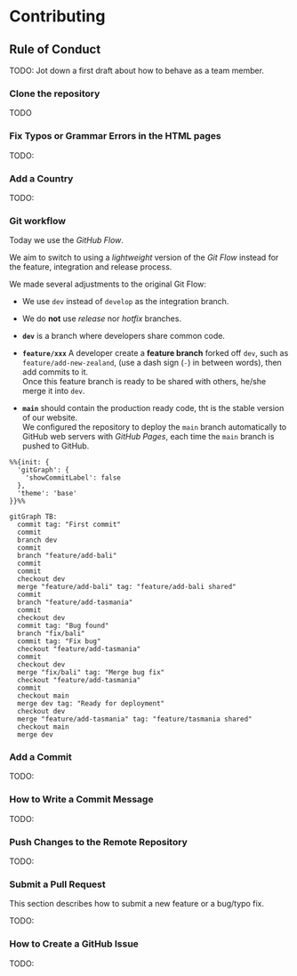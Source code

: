 # Contributing

## Rule of Conduct

 TODO: Jot down a first draft about how to behave as a team member.

 ###  Clone the repository

 TODO

### Fix Typos or Grammar Errors in the HTML pages

TODO:

### Add a Country

TODO:

### Git workflow

Today we use the *GitHub Flow*.

We aim to switch to using a *lightweight* version of the *Git Flow* instead for the feature, integration and release process.

We made several adjustments to the original Git Flow:

- We use `dev` instead of `develop` as the integration branch.
- We do **not** use *release* nor *hotfix* branches.

- **`dev`** is a branch where developers share common code.
- **`feature/xxx`**  A developer create a **feature branch** forked off `dev`, such as `feature/add-new-zealand`, (use a dash sign (`-`) in between words), then add commits to it.  
  Once this feature branch is ready to be shared with others, he/she merge it into `dev`.
- **`main`** should contain the production ready code, tht is the stable version of our website.  
  We configured the repository to deploy the `main` branch automatically to GitHub web servers with *GitHub Pages*, each time the `main` branch is pushed to GitHub.


```mermaid
%%{init: {
  'gitGraph': {
    'showCommitLabel': false
  },
  'theme': 'base'
}}%%

gitGraph TB:
  commit tag: "First commit"
  commit
  branch dev
  commit
  branch "feature/add-bali"
  commit
  commit
  checkout dev
  merge "feature/add-bali" tag: "feature/add-bali shared"
  commit
  branch "feature/add-tasmania"
  commit
  checkout dev
  commit tag: "Bug found"
  branch "fix/bali"
  commit tag: "Fix bug"
  checkout "feature/add-tasmania"
  commit
  checkout dev
  merge "fix/bali" tag: "Merge bug fix"
  checkout "feature/add-tasmania"
  commit
  checkout main
  merge dev tag: "Ready for deployment"
  checkout dev
  merge "feature/add-tasmania" tag: "feature/tasmania shared"
  checkout main
  merge dev
```

### Add a Commit

TODO:

### How to Write a Commit Message

TODO:

### Push Changes to the Remote Repository

TODO:

###  Submit a Pull Request

This section describes how to submit a new feature or a bug/typo fix.

TODO:


### How to Create a GitHub Issue

TODO:
